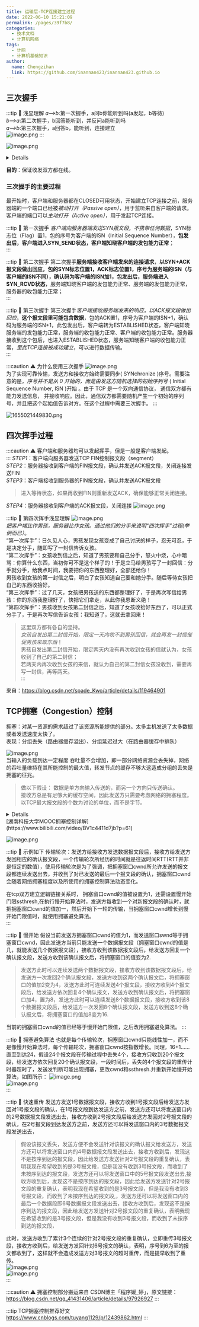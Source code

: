```yaml
---
title: 运输层-TCP连接建立过程
date: 2022-06-10 15:21:09
permalink: /pages/39f7b8/
categories:
  - 技术文档
  - 计算机网络
tags:
  - 计网
  - 计算机基础知识
author: 
  name: Chengzihan
  link: https://github.com/inannan423/inannan423.github.io
---
```


## 三次握手

:::tip 🔔  浅显理解
*a—>b*:第一次握手，a问b你能听到吗(a发起，b等待)  
*b—>a*:第二次握手，b回答能听到，并反问a能听到吗  
*a—>b*:第三次握手，a回答b，能听到，连接建立  
![image.png](https://jetzihan-img.oss-cn-beijing.aliyuncs.com/blog/img/006SHRs9gy1h35j6k4iddj30cs0aignw.jpg)
:::

![image.png](https://jetzihan-img.oss-cn-beijing.aliyuncs.com/blog/img/006SHRs9gy1h3379m3fbpj30uz0en0v7.jpg)  

<details> 动图
<img src="https://jetzihan-img.oss-cn-beijing.aliyuncs.com/blog/img/006SHRs9gy1h3378wue1cg311w0lcju4.gif"/>
</details>

**目的**：保证收发双方都在线。  
  
### 三次握手的主要过程

最开始时，客户端和服务器都在CLOSED可用状态，开始建立TCP连接之前，服务器端的一个端口已经被*被动打开（Passive open）*，用于监听来自客户端的请求。客户端的端口可以*主动打开（Active open）*，用于发起TCP连接。  

:::tip 🔔 第一次握手
*客户端向服务器端发送SYN报文段*，*不携带任何数据*，SYN标志位（Flag）置1，包的序号为客户端的ISN（Initial Sequence Number），**包发出后，客户端进入SYN_SEND状态，客户端知晓客户端的发包能力正常**；  
:::

:::tip 🔔 第二次握手
第二次握手**服务端接收客户端发来的连接请求**，**以SYN+ACK报文段做出回应，包的SYN标志位置1，ACK标志位置1，序号为服务端的ISN（与客户端的ISN不同），确认码为客户端的ISN加1，包发出后，服务端进入SYN_RCVD状态**，服务端知晓客户端的发包能力正常、服务端的发包能力正常，服务器的收包能力正常；  
:::

:::tip 🔔 第三次握手
第三次握手*客户端接收服务端发来的响应*，*以ACK报文段做出回应*，**这个报文段里可能包含数据**，包的ACK置1，序号为客户端的ISN+1，确认码为服务端的ISN+1，此包发出后，客户端转为ESTABLISHED状态，客户端知晓服务端的发包能力正常，服务端的收包能力正常、客户端的收包能力正常。服务器接收到这个包后，也进入ESTABLISHED状态，服务端知晓客户端的收包能力正常，*至此TCP连接被成功建立*，可以进行数据传输。  
:::

:::caution ⚠ 为什么使用三次握手
![image.png](https://jetzihan-img.oss-cn-beijing.aliyuncs.com/blog/img/006SHRs9gy1h35itpqh3wj30ix0c775s.jpg)  
为了实现可靠传输，发送方和接收方始终需要同步( SYNchronize )序号。需要注意的是，*序号并不是从 0 开始的，而是由发送方随机选择的初始序列号* ( Initial Sequence Number, ISN )开始 。由于 TCP 是一个双向通信协议， 通信双方都有能力发送信息， 并接收响应。因此，通信双方都需要随机产生一个初始的序列号，并且把这个起始值告诉对方。在这个过程中需要三次握手。
:::

![1655021449830.png](https://jetzihan-img.oss-cn-beijing.aliyuncs.com/blog/img/006SHRs9gy1h35j01tiwmj30nr0fdq82.jpg)  

## 四次挥手过程

:::caution ⚠
客户端和服务器均可以发起挥手，但是一般是客户端发起。  
:::
*STEP1*：客户端向服务器发送TCP FIN控制报文段（segment）  
*STEP2*：服务器接收到客户端的FIN报文段，确认并发送ACK报文段，关闭连接发送FIN  
*STEP3*：客户端接收到服务器的FIN报文段，确认并发送ACK报文段
>进入等待状态，如果再收到FIN则重新发送ACK，确保能够正常关闭连接。  

*STEP4*：服务器接收到客户端的ACK报文段，关闭连接
![image.png](https://jetzihan-img.oss-cn-beijing.aliyuncs.com/blog/img/006SHRs9gy1h35j5u16sij30fd0cn0w7.jpg)  

:::tip 🔔 第四次挥手浅显理解
![image.png](https://jetzihan-img.oss-cn-beijing.aliyuncs.com/blog/img/006SHRs9gy1h35j74trfoj30fk0dawin.jpg)  
*把客户端比作男孩，服务器比作女孩。通过他们的分手来说明“四次挥手”过程(举例而已）*。  
“第一次挥手”：日久见人心，男孩发现女孩变成了自己讨厌的样子，忍无可忍，于是决定分手，随即写了一封信告诉女孩。  
“第二次挥手”：女孩收到信之后，知道了男孩要和自己分手，怒火中烧，心中暗骂：你算什么东西，当初你可不是这个样子的！于是立马给男孩写了一封回信：分手就分手，给我点时间，我要把你的东西整理好，全部还给你！  
男孩收到女孩的第一封信之后，明白了女孩知道自己要和她分手。随后等待女孩把自己的东西收拾好。  
“第三次挥手”：过了几天，女孩把男孩送的东西都整理好了，于是再次写信给男孩：你的东西我整理好了，快把它们拿走，从此你我恩断义绝！  
“第四次挥手”：男孩收到女孩第二封信之后，知道了女孩收拾好东西了，可以正式分手了，于是再次写信告诉女孩：我知道了，这就去拿回来！  

>这里双方都有各自的坚持。  
*女孩自发出第二封信开始，限定一天内收不到男孩回信，就会再发一封信催促男孩来取东西*！  
男孩自发出第二封信开始，限定两天内没有再次收到女孩的信就认为，女孩收到了自己的第二封信；  
若两天内再次收到女孩的来信，就认为自己的第二封信女孩没收到，需要再写一封信，再等两天。  
:::

来自：<https://blog.csdn.net/spade_Kwo/article/details/119464901>  

## TCP拥塞（Congestion）控制

拥塞：对某一资源的需求超过了该资源所能提供的部分。太多主机发送了太多数据或者发送速度太快了。  
表现：分组丢失（路由器缓存溢出）、分组延迟过大（在路由器缓存中排队）  

![image.png](https://jetzihan-img.oss-cn-beijing.aliyuncs.com/blog/img/006SHRs9gy1h35jmbio9sj30hm08rabu.jpg)  
当输入的负载到达一定程度 吞吐量不会增加，即一部分网络资源会丢失掉，网络的吞吐量维持在其所能控制的最大值，转发节点的缓存不够大这造成分组的丢失是拥塞的征兆。  

>做以下假设：
数据是单方向输入传送的，而另一个方向只传送确认。  
接收方总是有足够大的缓存空间，因此发送方只需要考虑网络的拥塞程度。  
以TCP最大报文段的个数为讨论的单位，而不是字节。  

<details> 湖南科技大学MOOC拥塞控制详解
<iframe height="700px" width="700px" src="https://www.bilibili.com/video/BV1c4411d7jb?p=61"></iframe>
</details>
[湖南科技大学MOOC拥塞控制详解](https://www.bilibili.com/video/BV1c4411d7jb?p=61)

![image.png](https://jetzihan-img.oss-cn-beijing.aliyuncs.com/blog/img/006SHRs9gy1h35kf3fjk7j30pf0e9n4j.jpg)  

:::tip 🔔 示例如下
传输轮次：发送方给接收方发送数据报文段后，接收方给发送方发回相应的确认报文段，一个传输轮次所经历的时间就是往返时间RTT(RTT并非是恒定的数值），使用传输轮次是为了强调，把拥塞窗口cwnd所允许发送的报文段都连续发送出去，并收到了对已发送的最后一个报文段的确认，拥塞窗口cwnd会随着网络拥塞程度以及所使用的拥塞控制算法动态变化。  

在tcp双方建立逻辑链接关系时， 拥塞窗口cwnd的值被设置为1，还需设置慢开始门限ssthresh,在执行慢开始算法时，发送方每收到一个对新报文段的确认时，就把拥塞窗口cwnd的值加一，然后开始下一轮的传输，当拥塞窗口cwnd增长到慢开始门限值时，就使用拥塞避免算法。  
:::

:::tip 🔔 慢开始
假设当前发送方拥塞窗口cwnd的值为1，而发送窗口swnd等于拥塞窗口cwnd，因此发送方当前只能发送一个数据报文段（拥塞窗口cwnd的值是几，就能发送几个数据报文段），接收方收到该数据报文段后，给发送方回复一个确认报文段，发送方收到该确认报文后，将拥塞窗口的值变为2.  
>发送方此时可以连续发送两个数据报文段，接收方收到该数据报文段后，给发送方一次发回2个确认报文段，发送方收到这两个确认报文后，将拥塞窗口的值加2变为4，发送方此时可连续发送4个报文段，接收方收到4个报文段后，给发送方依次回复4个确认报文，发送方收到确认报文后，将拥塞窗口加4，置为8，发送方此时可以连续发送8个数据报文段，接收方收到该8个数据报文段后，给发送方一次发回8个确认报文段，发送方收到这8个确认报文后，将拥塞窗口的值加8变为16.  

当前的拥塞窗口cwnd的值已经等于慢开始门限值，之后改用拥塞避免算法。
:::

:::tip 🔔 拥塞避免算法
也就是每个传输轮次，拥塞窗口cwnd只能线性加一，而不是像慢开始算法时，每个传输轮次，拥塞窗口cwnd按指数增长。同理，16+1……直至到达24，假设24个报文段在传输过程中丢失4个，接收方只收到20个报文段，给发送方依次回复20个确认报文段，一段时间后，丢失的4个报文段的重传计时器超时了，发送发判断可能出现拥塞，更改cwnd和ssthresh.并重新开始慢开始算法，如图所示：
![image.png](https://jetzihan-img.oss-cn-beijing.aliyuncs.com/blog/img/006SHRs9gy1h35khbn971j30q50eztda.jpg)  
![image.png](https://jetzihan-img.oss-cn-beijing.aliyuncs.com/blog/img/006SHRs9gy1h35khgxd26j30pj0cq78x.jpg)  
:::

:::tip 🔔 快速重传
发送方发送1号数据报文段，接收方收到1号报文段后给发送方发回对1号报文段的确认，在1号报文段到达发送方之前，发送方还可以将发送窗口内的2号数据报文段发送出去，接收方收到2号报文段后给发送方发回对2号报文段的确认，在2号报文段到达发送方之前，发送方还可以将发送窗口内的3号数据报文段发送出去，  
>假设该报文丢失，发送方便不会发送针对该报文的确认报文给发送方，发送方还可以将发送窗口内的4号数据报文段发送出去，接收方收到后，发现这不是按序到达的报文段，因此给发送方发送针对2号报文段的重复确认，表明我现在希望收到的是3号报文段，但是我没有收到3号报文段，而收到了未按序到达的报文段，发送方还可以将发送窗口中的5号报文段发送出去,接收方收到后，发现这不是按序到达的报文段，因此给发送方发送针对2号报文段的重复确认，表明我现在希望收到的是3号报文段，但是我没有收到3号报文段，而收到了未按序到达的报文段,，发送方还可以将发送窗口内的最后一个数据段即6号数据报文段发送出去，接收方收到后，发现这不是按序到达的报文段，因此给发送方发送针对2号报文段的重复确认，表明我现在希望收到的是3号报文段，但是我没有收到3号报文段，而收到了未按序到达的报文段，  

此时，发送方收到了累计3个连续的针对2号报文段的重复确认，立即重传3号报文段，接收方收到后，给发送方发回针对6号报文的确认，表明，序号到6为至的报文都收到了，这样就不会造成发送方对3号报文的超时重传，而是提早收到了重传。  
![image.png](https://jetzihan-img.oss-cn-beijing.aliyuncs.com/blog/img/006SHRs9gy1h35kig4ujhj30os0df7aq.jpg)  
![image.png](https://jetzihan-img.oss-cn-beijing.aliyuncs.com/blog/img/006SHRs9gy1h35kikbd8lj30p50aoadp.jpg)  
:::

:::caution ⚠ 拥塞控制部分搬运来自
CSDN博主「程序媛_婷」，原文链接：<https://blog.csdn.net/qq_41431406/article/details/97926927>
:::

:::tip TCP拥塞控制推荐好文
<https://www.cnblogs.com/tuyang1129/p/12439862.html>
:::
